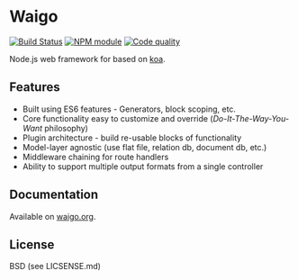 # Waigo

[![Build Status](https://secure.travis-ci.org/hiddentao/waigo.png)](http://travis-ci.org/hiddentao/waigo) [![NPM module](https://badge.fury.io/js/waigo.png)](https://npmjs.org/package/waigo) [![Code quality](https://codeclimate.com/github/hiddentao/waigo.png)](https://codeclimate.com/github/hiddentao/waigo)

Node.js web framework for based on [koa](http://koajs.com).

## Features

* Built using ES6 features - Generators, block scoping, etc.
* Core functionality easy to customize and override (*Do-It-The-Way-You-Want* philosophy)
* Plugin architecture - build re-usable blocks of functionality
* Model-layer agnostic (use flat file, relation db, document db, etc.)
* Middleware chaining for route handlers
* Ability to support multiple output formats from a single controller

## Documentation

Available on [waigo.org](http://waigo.org).

## License

BSD (see LICSENSE.md)